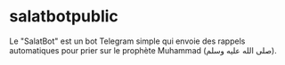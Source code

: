 # salatbotpublic
Le "SalatBot" est un bot Telegram simple qui envoie des rappels automatiques pour prier sur le prophète Muhammad (صلى الله عليه وسلم). 
